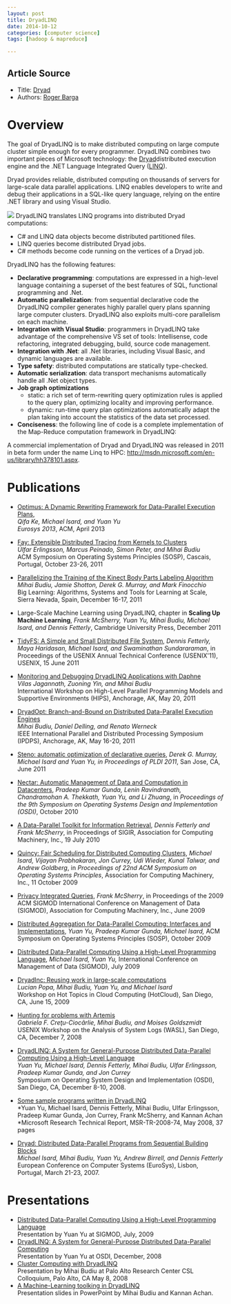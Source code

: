 ```yaml
---
layout: post
title: DryadLINQ
date: 2014-10-12
categories: [computer science]
tags: [hadoop & mapreduce]

---
```


## Article Source
* Title: [Dryad](http://research.microsoft.com/en-us/projects/dryadlinq/)
* Authors: [Roger Barga](http://research.microsoft.com/en-us/people/barga/)



Overview
========

The goal of DryadLINQ is to make distributed computing on large compute
cluster simple enough for every programmer. DryadLINQ combines two
important pieces of Microsoft technology: the
[Dryad](http://research.microsoft.com/en-us/projects/dryad/default.aspx)distributed execution engine
and the .NET Language Integrated Query
([LINQ](http://msdn2.microsoft.com/en-us/netframework/aa904594.aspx)).

Dryad provides reliable, distributed computing on thousands of servers
for large-scale data parallel applications. LINQ enables developers to
write and debug their applications in a SQL-like query language, relying
on the entire .NET library and using Visual Studio.  

<span id="8f1a0e8c-ca36-4c4e-97e9-3fbde58e87ac" class="ImageBlock fn"
style="MARGIN: 0px; WIDTH: 600px">![](http://research.microsoft.com/en-us/projects/dryadlinq/dryadlinq.png)<span
id="ImageCaption8f1a0e8c-ca36-4c4e-97e9-3fbde58e87ac"
class="ImageCaptionCoreCss ImageCaption"></span></span>
DryadLINQ translates LINQ programs into distributed Dryad computations:

-   C\# and LINQ data objects become distributed partitioned files.
-   LINQ queries become distributed Dryad jobs.
-   C\# methods become code running on the vertices of a Dryad job.

DryadLINQ has the following features:

-   **Declarative programming**: computations are expressed in a
    high-level language containing a superset of the best features of
    SQL, functional programming and .Net.
-   **Automatic parallelization**: from sequential declarative code the
    DryadLINQ compiler generates highly parallel query plans spanning
    large computer clusters. DryadLINQ also exploits multi-core
    parallelism on each machine.
-   **Integration with Visual Studio**: programmers in DryadLINQ take
    advantage of the comprehensive VS set of tools: Intellisense, code
    refactoring, integrated debugging, build, source code management.
-   **Integration with .Net**: all .Net libraries, including Visual
    Basic, and dynamic languages are available.
-   **Type safety**: distributed computations are statically
    type-checked.
-   **Automatic serialization**: data transport mechanisms automatically
    handle all .Net object types.
-   **Job graph optimizations**
    -   static: a rich set of term-rewriting query optimization rules is
        applied to the query plan, optimizing locality and improving
        performance.
    -   dynamic: run-time query plan optimizations automatically adapt
        the plan taking into account the statistics of the data set
        processed.
-   **Conciseness**: the following line of code is a complete
    implementation of the Map-Reduce computation framework in DryadLINQ:

<!-- -->

A commercial implementation of Dryad and DryadLINQ was released in 2011
in beta form under the name Linq to HPC:
<http://msdn.microsoft.com/en-us/library/hh378101.aspx>.


Publications
============

-   [Optimus: A Dynamic Rewriting Framework for Data-Parallel Execution
    Plans](/apps/pubs/default.aspx?id=185714),\
    *Qifa Ke, Michael Isard, and Yuan Yu*\
    *Eurosys 2013*, ACM, April 2013
-   [Fay: Extensible Distributed Tracing from Kernels to
    Clusters](http://budiu.info/work/fay-sosp11.pdf)\
    *Úlfar Erlingsson, Marcus Peinado, Simon Peter, and Mihai Budiu*\
    ACM Symposium on Operating Systems Principles (SOSP), Cascais,
    Portugal, October 23-26, 2011
-   [Parallelizing the Training of the Kinect Body Parts Labeling
    Algorithm](http://budiu.info/work/budiu-biglearn11.pdf)\
    *Mihai Budiu, Jamie Shotton, Derek G. Murray, and Mark Finocchio*\
    Big Learning: Algorithms, Systems and Tools for Learning at Scale,
    Sierra Nevada, Spain, December 16-17, 2011
-   Large-Scale Machine Learning using DryadLINQ, chapter in **Scaling
    Up Machine Learning**, *Frank McSherry, Yuan Yu, Mihai Budiu,
    Michael Isard, and Dennis Fetterly*, Cambridge University Press,
    December 2011
-   [TidyFS: A Simple and Small Distributed File
    System](/apps/pubs/default.aspx?id=148515), *Dennis Fetterly, Maya
    Haridasan, Michael Isard, and Swaminathan Sundararaman*, in
    Proceedings of the USENIX Annual Technical Conference (USENIX'11),
    USENIX, 15 June 2011
-   [Monitoring and Debugging DryadLINQ Applications with
    Daphne](http://budiu.info/work/jagannath-hips11.pdf)\
    *Vilas Jagannath, Zuoning Yin, and Mihai Budiu*\
    International Workshop on High-Level Parallel Programming Models and
    Supportive Environments (HIPS), Anchorage, AK, May 20, 2011
-   [DryadOpt: Branch-and-Bound on Distributed Data-Parallel Execution
    Engines](http://budiu.info/work/ipdps11.pdf)\
    *Mihai Budiu, Daniel Delling, and Renato Werneck*\
    IEEE International Parallel and Distributed Processing Symposium
    (IPDPS), Anchorage, AK, May 16-20, 2011
-   [Steno: automatic optimization of declarative
    queries](/apps/pubs/default.aspx?id=150003), *Derek G. Murray,
    Michael Isard and Yuan Yu, in Proceedings of PLDI 2011*, San Jose,
    CA, June 2011
-   [Nectar: Automatic Management of Data and Computation in
    Datacenters](/apps/pubs/default.aspx?id=138691), *Pradeep Kumar
    Gunda, Lenin Ravindranath, Chandramohan A. Thekkath, Yuan Yu, and Li
    Zhuang*, in *Proceedings of the 9th Symposium on Operating Systems
    Design and Implementation (OSDI)*, October 2010
-   [A Data-Parallel Toolkit for Information
    Retrieval](/apps/pubs/default.aspx?id=135446), *Dennis Fetterly and
    Frank McSherry*, in Proceedings of SIGIR, Association for Computing
    Machinery, Inc., 19 July 2010
-   [Quincy: Fair Scheduling for Distributed Computing
    Clusters](/apps/pubs/default.aspx?id=81516), *Michael Isard, Vijayan
    Prabhakaran, Jon Currey, Udi Wieder, Kunal Talwar, and Andrew
    Goldberg*, in *Proceedings of 22nd ACM Symposium on Operating
    Systems Principles*, Association for Computing Machinery, Inc., 11
    October 2009
-   [Privacy Integrated Queries](/apps/pubs/default.aspx?id=80218),
    *Frank McSherry*, in Proceedings of the 2009 ACM SIGMOD
    International Conference on Management of Data (SIGMOD), Association
    for Computing Machinery, Inc., June 2009
-   [Distributed Aggregation for Data-Parallel Computing: Interfaces and
    Implementations](/apps/pubs/?id=102138), *Yuan Yu, Pradeep Kumar
    Gunda, Michael Isard,* ACM Symposium on Operating Systems Principles
    (SOSP), October 2009

-   [Distributed Data-Parallel Computing Using a High-Level Programming
    Language](/apps/pubs/default.aspx?id=102137), *Michael Isard, Yuan
    Yu,* International Conference on Management of Data (SIGMOD), July
    2009

-   [DryadInc: Reusing work in large-scale
    computations](http://budiu.info/work/hotcloud09.pdf)\
    *Lucian Popa, Mihai Budiu, Yuan Yu, and Michael Isard*\
    Workshop on Hot Topics in Cloud Computing (HotCloud), San Diego, CA,
    June 15, 2009

-   [Hunting for problems with
    Artemis](http://budiu.info/work/wasl08.pdf)\
    *Gabriela F. Creţu-Ciocârlie, Mihai Budiu, and Moises Goldszmidt*\
    USENIX Workshop on the Analysis of System Logs (WASL), San Diego,
    CA, December 7, 2008
-   [DryadLINQ: A System for General-Purpose Distributed Data-Parallel
    Computing Using a High-Level
    Language](http://research.microsoft.com/en-us/projects/dryadlinq/dryadlinq.pdf)\
    *Yuan Yu, Michael Isard, Dennis Fetterly, Mihai Budiu, Ulfar
    Erlingsson, Pradeep Kumar Gunda, and Jon Currey*\
    Symposium on Operating System Design and Implementation (OSDI), San
    Diego, CA, December 8-10, 2008.
-   [Some sample programs written in
    DryadLINQ](/research/pubs/view.aspx?msr_tr_id=msr-tr-2008-74)\
    *Yuan Yu, Michael Isard, Dennis Fetterly, Mihai Budiu, Ulfar
    Erlingsson, Pradeep Kumar Gunda, Jon Currey, Frank McSherry, and
    Kannan Achan\
    *Microsoft Research Technical Report, MSR-TR-2008-74, May 2008, 37
    pages
-   [Dryad: Distributed Data-Parallel Programs from Sequential Building
    Blocks](http://research.microsoft.com/en-us/projects/dryadlinq/eurosys07.pdf)\
    *Michael Isard, Mihai Budiu, Yuan Yu, Andrew Birrell, and Dennis
    Fetterly*\
    European Conference on Computer Systems (EuroSys), Lisbon, Portugal,
    March 21-23, 2007.

Presentations
=============

-   [Distributed Data-Parallel Computing Using a High-Level Programming
    Language](http://research.microsoft.com/en-us/projects/dryadlinq/dryadlinq-sigmod.pptx)\
    Presentation by Yuan Yu at SIGMOD, July, 2009
-   [DryadLINQ: A System for General-Purpose Distributed Data-Parallel
    Computing](http://research.microsoft.com/en-us/projects/dryadlinq/dryadlinq-osdi.pptx)\
    Presentation by Yuan Yu at OSDI, December, 2008
-   [Cluster Computing with
    DryadLINQ](http://research.microsoft.com/en-us/projects/dryadlinq/dryad-talk-parc.pptx)\
    Presentation by Mihai Budiu at Palo Alto Research Center CSL
    Colloquium, Palo Alto, CA May 8, 2008
-   [A Machine-Learning toolking in
    DryadLINQ](http://research.microsoft.com/en-us/projects/dryadlinq/ml-dryadlinq.pptx)\
    Presentation slides in PowerPoint by Mihai Budiu and Kannan Achan.


